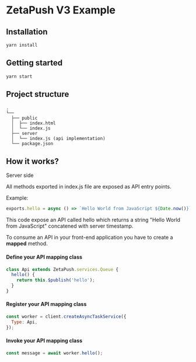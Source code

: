 # ZetaPush V3 Example

## Installation

```console
yarn install
```

## Getting started

```console
yarn start
```

## Project structure

```console
.
└──
  ├── public
  │  ├── index.html
  │  └── index.js
  ├── server
  │  └── index.js (api implementation)
  └── package.json
```

## How it works?

Server side

All methods exported in index.js file are exposed as API entry points.

Example:

```js
exports.hello = async () => `Hello World from JavaScript ${Date.now()}`;
```

This code expose an API called hello which returns a string "Hello World from JavaScript" concatened with server timestamp.

To consume an API in your front-end application you have to create a **mapped** method.

#### Define your API mapping class

```js
class Api extends ZetaPush.services.Queue {
  hello() {
    return this.$publish('hello');
  }
}
```

#### Register your API mapping class

```js
const worker = client.createAsyncTaskService({
  Type: Api,
});
```

#### Invoke your API mapping class

```js
const message = await worker.hello();
```
